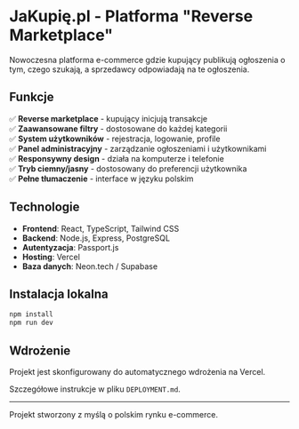 # JaKupię.pl - Platforma "Reverse Marketplace"

Nowoczesna platforma e-commerce gdzie kupujący publikują ogłoszenia o tym, czego szukają, a sprzedawcy odpowiadają na te ogłoszenia.

## Funkcje

✅ **Reverse marketplace** - kupujący inicjują transakcje  
✅ **Zaawansowane filtry** - dostosowane do każdej kategorii  
✅ **System użytkowników** - rejestracja, logowanie, profile  
✅ **Panel administracyjny** - zarządzanie ogłoszeniami i użytkownikami  
✅ **Responsywny design** - działa na komputerze i telefonie  
✅ **Tryb ciemny/jasny** - dostosowany do preferencji użytkownika  
✅ **Pełne tłumaczenie** - interface w języku polskim  

## Technologie

- **Frontend**: React, TypeScript, Tailwind CSS
- **Backend**: Node.js, Express, PostgreSQL
- **Autentyzacja**: Passport.js
- **Hosting**: Vercel
- **Baza danych**: Neon.tech / Supabase

## Instalacja lokalna

```bash
npm install
npm run dev
```

## Wdrożenie

Projekt jest skonfigurowany do automatycznego wdrożenia na Vercel.

Szczegółowe instrukcje w pliku `DEPLOYMENT.md`.

---

Projekt stworzony z myślą o polskim rynku e-commerce.